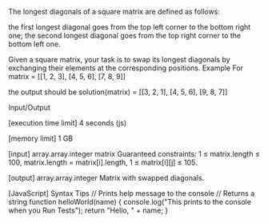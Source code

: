 The longest diagonals of a square matrix are defined as follows:

the first longest diagonal goes from the top left corner to the bottom right one;
the second longest diagonal goes from the top right corner to the bottom left one.

Given a square matrix, your task is to swap its longest diagonals by exchanging their elements at the corresponding positions.
Example
For
matrix = [[1, 2, 3],
          [4, 5, 6],
          [7, 8, 9]]

the output should be
solution(matrix) = [[3, 2, 1],
                    [4, 5, 6],
                    [9, 8, 7]]

Input/Output


[execution time limit] 4 seconds (js)


[memory limit] 1 GB


[input] array.array.integer matrix
Guaranteed constraints:
1 ≤ matrix.length ≤ 100,
matrix.length = matrix[i].length,
1 ≤ matrix[i][j] ≤ 105.


[output] array.array.integer
Matrix with swapped diagonals.


[JavaScript] Syntax Tips
// Prints help message to the console
// Returns a string
function helloWorld(name) {
    console.log("This prints to the console when you Run Tests");
    return "Hello, " + name;
}


